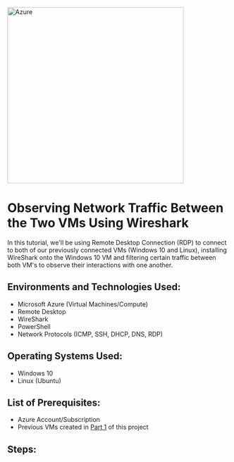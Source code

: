 <img src="https://i.imgur.com/C11N4nJ.png" alt="Azure" width="400">

<h1> Observing Network Traffic Between the Two VMs Using Wireshark </h1>

In this tutorial, we'll be using Remote Desktop Connection (RDP) to connect to both of our previously connected VMs (Windows 10 and Linux), installing WireShark onto the Windows 10 VM and filtering certain traffic between both VM's to observe their interactions with one another. 

<h2> Environments and Technologies Used: </h2>

- Microsoft Azure (Virtual Machines/Compute)
- Remote Desktop
- WireShark
- PowerShell
- Network Protocols (ICMP, SSH, DHCP, DNS, RDP)

<h2> Operating Systems Used: </h2>

-  Windows 10
-  Linux (Ubuntu)

<h2> List of Prerequisites: </h2>

-  Azure Account/Subscription
-  Previous VMs created in [Part 1](https://github.com/Kelsow96/Creating-VM-s-in-Azure-Windows-10-and-Linux-) of this project

<h2> Steps: </h2>

